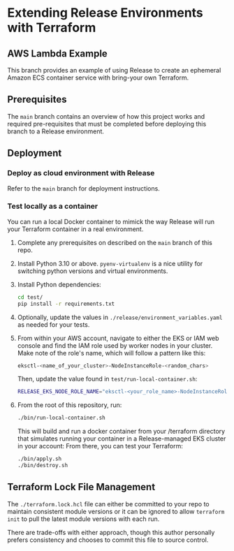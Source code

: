 # Extending Release Environments with Terraform

## AWS Lambda Example

This branch provides an example of using Release to create an ephemeral Amazon ECS container service with bring-your own Terraform.

## Prerequisites

The `main` branch contains an overview of how this project works and required pre-requisites that must be completed before deploying this branch to a Release environment. 

## Deployment

### Deploy as cloud environment with Release

Refer to the `main` branch for deployment instructions.

### Test locally as a container

You can run a local Docker container to mimick the way Release will run your Terraform container in a real environment. 

1. Complete any prerequisites on described on the `main` branch of this repo. 

1. Install Python 3.10 or above. `pyenv-virtualenv` is a nice utility for switching python versions and virtual environments.

1. Install Python dependencies: 

    ```sh
    cd test/
    pip install -r requirements.txt
    ```

1. Optionally, update the values in `./release/environment_variables.yaml` as needed for your tests.

1. From within your AWS account, navigate to either the EKS or IAM web console and find the IAM role used by worker nodes in your cluster. Make note of the role's name, which will follow a pattern like this: 

    ```sh
    eksctl-<name_of_your_cluster>-NodeInstanceRole-<random_chars>
    ```

    Then, update the value found in `test/run-local-container.sh`:

    ```sh
    RELEASE_EKS_NODE_ROLE_NAME="eksctl-<your_role_name>-NodeInstanceRole-<some_values>"
    ```

1. From the root of this repository, run:

    ```sh
    ./bin/run-local-container.sh
    ```

    This will build and run a docker container from your /terraform directory that simulates running your container in a Release-managed EKS cluster in your account: From there, you can test your Terraform:

    ```sh
    ./bin/apply.sh
    ./bin/destroy.sh
    ```

## Terraform Lock File Management

The `./terraform.lock.hcl` file can either be committed to your repo to maintain consistent module versions or it can be ignored to allow `terraform init` to pull the latest module versions with each run. 

There are trade-offs with either approach, though this author personally prefers consistency and chooses to commit this file to source control.